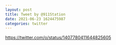```yaml
--- 
layout: post 
title: Tweet by @911Station 
date: 2021-06-23 1624475987 
categories: twitter 
--- 
```

https://twitter.com/o/status/1407780411644825605